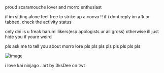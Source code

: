 proud scaramouche lover and morro enthusiast

if im sitting alone feel free to strike up a convo !! if i dont reply im afk or tabbed, check the activity status

only dni is u freak harumi likers(esp apologists ur all gross) otherwise ill just hide you if youre weird

pls ask me to tell you about morro lore pls pls pls pls pls pls pls pls

![image](https://user-images.githubusercontent.com/111026664/232706752-666628c3-c8fc-4e28-b67b-6f9448efd31e.png)

i love kai ninjago . art by 3ksDee on twt
